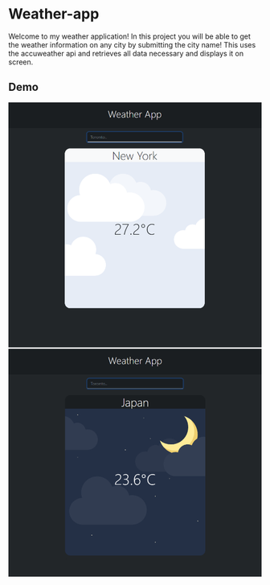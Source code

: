 # Weather-app
Welcome to my weather application!
In this project you will be able to get the weather information on any city by submitting the city name!
This uses the accuweather api and retrieves all data necessary and displays it on screen.

## Demo
<img src="img/demo1.png">
<img src="img/demo2.png">

